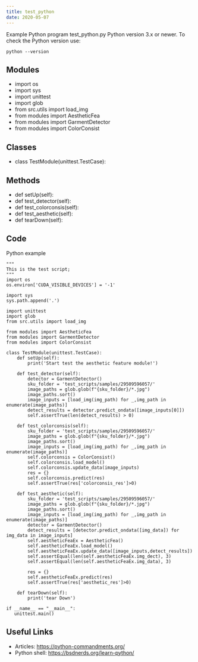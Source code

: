 ```yaml
---
title: test_python
date: 2020-05-07
---
```

Example Python program test_python.py
Python version 3.x or newer.
To check the Python version use:

    python --version

## Modules

* import os
* import sys
* import unittest
* import glob
* from src.utils import load_img
* from modules import AestheticFea
* from modules import GarmentDetector
* from modules import ColorConsist

## Classes

* class TestModule(unittest.TestCase):

## Methods

* def setUp(self):
* def test_detector(self):
* def test_colorconsis(self):
* def test_aesthetic(self):
* def tearDown(self):

## Code

Python example

    """
    This is the test script;
    """
    import os
    os.environ['CUDA_VISIBLE_DEVICES'] = '-1'
    
    import sys
    sys.path.append('.')
    
    import unittest
    import glob
    from src.utils import load_img
    
    from modules import AestheticFea
    from modules import GarmentDetector
    from modules import ColorConsist
    
    class TestModule(unittest.TestCase):
        def setUp(self):
            print('Start test the aesthetic feature module!')
    
        def test_detector(self):
            detector = GarmentDetector()
            sku_folder = 'test_scripts/samples/29509596057/'
            image_paths = glob.glob(f"{sku_folder}/*.jpg")
            image_paths.sort()
            image_inputs = [load_img(img_path) for _,img_path in enumerate(image_paths)]
            detect_results = detector.predict_ondata([image_inputs[0]])
            self.assertTrue(len(detect_results) > 0)
            
        def test_colorconsis(self):
            sku_folder = 'test_scripts/samples/29509596057/'
            image_paths = glob.glob(f"{sku_folder}/*.jpg")
            image_paths.sort()
            image_inputs = [load_img(img_path) for _,img_path in enumerate(image_paths)]
            self.colorconsis = ColorConsist()
            self.colorconsis.load_model()
            self.colorconsis.update_data(image_inputs)
            res = {}
            self.colorconsis.predict(res)
            self.assertTrue(res['colorconsis_res']>0)
    
        def test_aesthetic(self):
            sku_folder = 'test_scripts/samples/29509596057/'
            image_paths = glob.glob(f"{sku_folder}/*.jpg")
            image_paths.sort()
            image_inputs = [load_img(img_path) for _,img_path in enumerate(image_paths)]
            detector = GarmentDetector()
            detect_results = [detector.predict_ondata([img_data]) for img_data in image_inputs]
            self.aestheticFeaEx = AestheticFea()
            self.aestheticFeaEx.load_model()
            self.aestheticFeaEx.update_data([image_inputs,detect_results])
            self.assertEqual(len(self.aestheticFeaEx.img_dect), 3)
            self.assertEqual(len(self.aestheticFeaEx.img_data), 3)
    
            res = {}
            self.aestheticFeaEx.predict(res)
            self.assertTrue(res['aesthetic_res']>0)
            
        def tearDown(self):
            print('tear Down')
    
    if __name__ == "__main__":
       unittest.main() 

## Useful Links

- Articles: https://python-commandments.org/
- Python shell: https://bsdnerds.org/learn-python/

